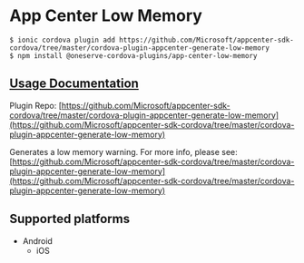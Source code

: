 # App Center Low Memory

```text
$ ionic cordova plugin add https://github.com/Microsoft/appcenter-sdk-cordova/tree/master/cordova-plugin-appcenter-generate-low-memory
$ npm install @oneserve-cordova-plugins/app-center-low-memory
```

## [Usage Documentation](https://oneserve.gitbook.io/oneserve-cordova-plugins/plugins/app-center-low-memory/)

Plugin Repo: [https://github.com/Microsoft/appcenter-sdk-cordova/tree/master/cordova-plugin-appcenter-generate-low-memory](https://github.com/Microsoft/appcenter-sdk-cordova/tree/master/cordova-plugin-appcenter-generate-low-memory)

Generates a low memory warning. For more info, please see: [https://github.com/Microsoft/appcenter-sdk-cordova/tree/master/cordova-plugin-appcenter-generate-low-memory](https://github.com/Microsoft/appcenter-sdk-cordova/tree/master/cordova-plugin-appcenter-generate-low-memory)

## Supported platforms

* Android
  * iOS


